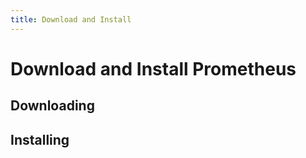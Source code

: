 ```yaml
---
title: Download and Install
---
```


# Download and Install Prometheus

## Downloading

## Installing
